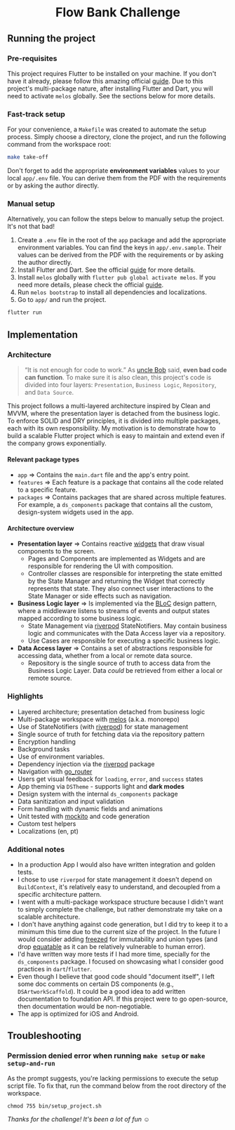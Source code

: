 <h1 align="center">
  <br>
  Flow Bank Challenge
  <br>
</h1>

## Running the project

### Pre-requisites

This project requires Flutter to be installed on your machine. If you don't have it already, please follow this amazing official [guide](https://flutter.dev/docs/get-started/install). Due to this project's multi-package nature, after installing Flutter and Dart, you will need to activate `melos` globally. See the sections below for more details.

### Fast-track setup

For your convenience, a `Makefile` was created to automate the setup process. Simply choose a directory, clone the project, and run the following command from the workspace root:

```bash
make take-off
```

Don't forget to add the appropriate **environment variables** values to your local `app/.env` file. You can derive them from the PDF with the requirements or by asking the author directly.

### Manual setup

Alternatively, you can follow the steps below to manually setup the project. It's not that bad!

1. Create a `.env` file in the root of the `app` package and add the appropriate environment variables. You can find the keys in `app/.env.sample`. Their values can be derived from the PDF with the requirements or by asking the author directly.
2. Install Flutter and Dart. See the official [guide](https://flutter.dev/docs/get-started/install) for more details.
3. Install `melos` globally with ```flutter pub global activate melos```. If you need more details, please check the official [guide](https://pub.dev/packages/melos).
4. Run ```melos bootstrap``` to install all dependencies and localizations.
5. Go to `app/` and run the project.

```bash
flutter run
```

## Implementation

### Architecture

> “It is not enough for code to work.”
As [uncle Bob](https://books.google.com.br/books?id=_i6bDeoCQzsC&printsec=frontcover&dq=inauthor:%22Robert+C.+Martin%22&hl=pt-BR&sa=X&ved=2ahUKEwjy-tSez7frAhXsLLkGHU41CLMQ6AEwAHoECAQQAg#v=onepage&q&f=false) said, **even bad code can function**. To make sure it is also clean, this project's code is divided into four layers: `Presentation`, `Business Logic`, `Repository`, and `Data Source`.

This project follows a multi-layered architecture inspired by Clean and MVVM, where the presentation layer is detached from the business logic. To enforce SOLID and DRY principles, it is divided into multiple packages, each with its own responsibility. My motivation is to demonstrate how to build a scalable Flutter project which is easy to maintain and extend even if the company grows exponentially.

#### Relevant package types
- `app` => Contains the `main.dart` file and the app's entry point.
- `features` => Each feature is a package that contains all the code related to a specific feature.
- `packages` => Contains packages that are shared across multiple features. For example, a `ds_components` package that contains all the custom, design-system widgets used in the app.

#### Architecture overview
- **Presentation layer** => Contains reactive [widgets](https://flutter.dev/docs/development/ui/widgets) that draw visual components to the screen.
  - Pages and Components are implemented as Widgets and are responsible for rendering the UI with composition.
  - Controller classes are responsible for interpreting the state emitted by the State Manager and returning the Widget that correctly represents that state. They also connect user interactions to the State Manager or side effects such as navigation.
- **Business Logic layer** => Is implemented via the [BLoC](https://www.didierboelens.com/2018/08/reactive-programming-streams-bloc/) design pattern, where a middleware listens to streams of events and output states mapped according to some business logic.
    - State Management via [riverpod](https://docs-v2.riverpod.dev/) StateNotifiers. May contain business logic and communicates with the Data Access layer via a repository.
    - Use Cases are responsible for executing a specific business logic.
- **Data Access layer** => Contains a set of abstractions responsible for accessing data, whether from a local or remote data source.
  - Repository is the single source of truth to access data from the Business Logic Layer. Data _could_ be retrieved from either a local or remote source. 

### Highlights

- Layered architecture; presentation detached from business logic
- Multi-package workspace with [melos](https://pub.dev/packages/melos) (a.k.a. monorepo)
- Use of StateNotifiers (with [riverpod](https://docs-v2.riverpod.dev/)) for state management
- Single source of truth for fetching data via the repository pattern
- Encryption handling
- Background tasks
- Use of environment variables.
- Dependency injection via the [riverpod](https://docs-v2.riverpod.dev/) package
- Navigation with [go_router](https://pub.dev/packages/go_router)
- Users get visual feedback for `loading`, `error`, and `success` states
- App theming via `DSTheme` - supports light and **dark modes**
- Design system with the internal `ds_components` package
- Data sanitization and input validation
- Form handling with dynamic fields and animations
- Unit tested with [mockito](https://pub.dev/packages/mockito) and code generation
- Custom test helpers
- Localizations (en, pt)

### Additional notes

- In a production App I would also have written integration and golden tests.
- I chose to use `riverpod` for state management it doesn't depend on `BuildContext`, it's relatively easy to understand, and decoupled from a specific architecture pattern. 
- I went with a multi-package workspace structure because I didn't want to simply complete the challenge, but rather demonstrate my take on a scalable architecture.
- I don't have anything against code generation, but I did try to keep it to a minimum this time due to the current size of the project. In the future I would consider adding [freezed](https://pub.dev/packages/freezed) for immutability and union types (and drop [equatable](https://pub.dev/packages/equatable) as it can be relatively vulnerable to human error).
- I'd have written way more tests if I had more time, specially for the `ds_components` package. I focused on showcasing what I consider good practices in `dart`/`flutter`.
- Even though I believe that good code should "document itself", I left some doc comments on certain DS components (e.g., `DSArtworkScaffold`). It could be a good idea to add written documentation to foundation API. If this project were to go open-source, then documentation would be non-negotiable.
- The app is optimized for iOS and Android.

## Troubleshooting

### Permission denied error when running `make setup` or `make setup-and-run`

As the prompt suggests, you're lacking permissions to execute the setup script file. To fix that, run the command below from the root directory of the workspace.

```
chmod 755 bin/setup_project.sh 
```

*Thanks for the challenge! It's been a lot of fun* ☺️